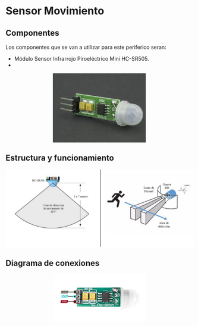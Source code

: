 
# Sensor Movimiento

## Componentes
Los componentes que se van a utilizar para este periferico seran:

- Módulo Sensor Infrarrojo Piroeléctrico Mini HC-SR505.
- 
<p align="center">
  <img src="/Perifericos/SensorMov/componentesPIR.png" align="center" width = 250>
</p>

## Estructura y funcionamiento

<p align="center">
  <img src="/Perifericos/SensorMov/estyfuncSensorMov.png" align="center" width = 850>
</p>

## Diagrama de conexiones

<p align="center">
  <img src="/Perifericos/SensorMov/conexionesPIR.png" align="center" width = 250>
</p>
